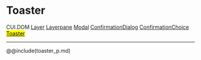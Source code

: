 # Toaster
<span class="inheritance">CUI.DOM
<a href="#Documentation/elements/layer">Layer</a>
<a href="#Documentation/elements/layerpane">Layerpane</a>
<a href="#Documentation/elements/modal">Modal</a>
<a href="#Documentation/elements/confirmationdialog">ConfirmationDialog</a>
<a href="#Documentation/elements/confirmationchoice/confirmationchoice">ConfirmationChoice</a>
<a href="#Documentation/elements/confirmationchoice/toaster"><mark>Toaster</mark></a>
</span>
***



@@include(toaster_p.md)